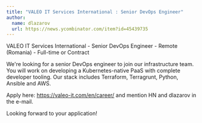 ```yaml
---
title: "VALEO IT Services International : Senior DevOps Engineer"
author:
  name: dlazarov
  url: https://news.ycombinator.com/item?id=45439735
---
```

VALEO IT Services International - Senior DevOps Engineer - Remote (Romania) - Full-time or Contract

We&#x27;re looking for a senior DevOps engineer to join our infrastructure team. You will work on developing a Kubernetes-native PaaS with complete developer tooling. Our stack includes Terraform, Terragrunt, Python, Ansible and AWS.

Apply here: <a href="https:&#x2F;&#x2F;valeo-it.com&#x2F;en&#x2F;career&#x2F;" rel="nofollow">https:&#x2F;&#x2F;valeo-it.com&#x2F;en&#x2F;career&#x2F;</a> and mention HN and dlazarov in the e-mail.

Looking forward to your application!
<JobApplication />
